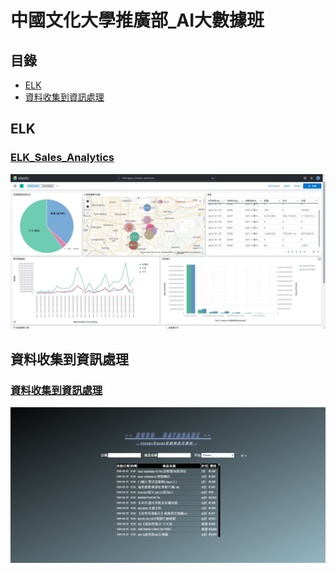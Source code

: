 # 中國文化大學推廣部_AI大數據班
## 目錄
- [ELK](#elk)
- [資料收集到資訊處理](#資料收集到資訊處理)

## ELK
### [ELK_Sales_Analytics](https://yummy-homegrown-8cf.notion.site/ELK_-6d79239160bc4814ba2a2184d072227e?pvs=4)
<img src="Picture/ELK_DashBoard.jpg">

## 資料收集到資訊處理
### [資料收集到資訊處理](https://yummy-homegrown-8cf.notion.site/eec92b02528449839d88cd2003d503b8?pvs=4)
<img src="Picture/onedragon.png">
